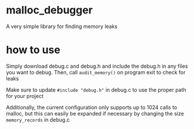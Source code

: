 # malloc_debugger
A very simple library for finding memory leaks

# how to use
Simply download debug.c and debug.h and include the debug.h in any files you want to debug. Then, call `audit_memory()` on program exit to check for leaks

Make sure to update `#include "debug.h"` in debug.c to use the proper path for your project

Additionally, the current configuration only supports up to 1024 calls to malloc, but this can easily be expanded if necessary by changing the size `memory_records` in debug.c 
